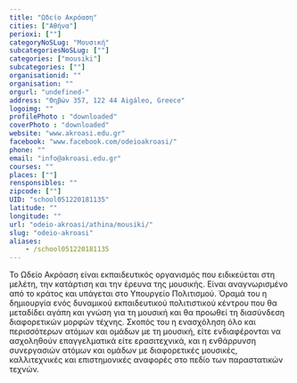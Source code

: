 ```yaml
---
title: "Ωδείο Ακρόαση"
cities: ["Αθήνα"]
perioxi: [""]
categoryNoSLug: "Μουσική"
subcategoriesNoSLug: [""]
categories: ["mousiki"]
subcategories: [""]
organisationid: ""
organisation: ""
orgurl: "undefined-"
address: "Θηβών 357, 122 44 Aigáleo, Greece"
logoimg: ""
profilePhoto : "downloaded"
coverPhoto : "downloaded"
website: "www.akroasi.edu.gr"
facebook: "www.facebook.com/odeioakroasi/"
phone: ""
email: "info@akroasi.edu.gr"
courses: ""
places: [""]
rensponsibles: ""
zipcode: [""]
UID: "school051220181135"
latitude: ""
longitude: ""
url: "odeio-akroasi/athina/mousiki/"
slug: "odeio-akroasi"
aliases:
    - /school051220181135
---
```





Το Ωδείο Ακρόαση είναι εκπαιδευτικός οργανισμός που ειδικεύεται στη μελέτη, την κατάρτιση και την έρευνα της μουσικής. Είναι αναγνωρισμένο από το κράτος και υπάγεται στο Υπουργείο Πολιτισμού. Όραμά του η δημιουργία ενός δυναμικού εκπαιδευτικού πολιτιστικού κέντρου που θα μεταδίδει αγάπη και γνώση για τη μουσική και θα προωθεί τη διασύνδεση διαφορετικών μορφών τέχνης. Σκοπός του η ενασχόληση όλο και περισσότερων ατόμων και ομάδων με τη μουσική, είτε ενδιαφέρονται να ασχοληθούν επαγγελματικά είτε ερασιτεχνικά, και η ενθάρρυνση συνεργασιών ατόμων και ομάδων με διαφορετικές μουσικές, καλλιτεχνικές και επιστημονικές αναφορές στο πεδίο των παραστατικών τεχνών.